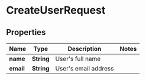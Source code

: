 

# CreateUserRequest


## Properties

| Name | Type | Description | Notes |
|------------ | ------------- | ------------- | -------------|
|**name** | **String** | User&#39;s full name |  |
|**email** | **String** | User&#39;s email address |  |



